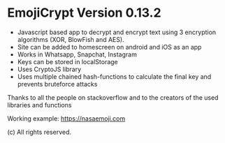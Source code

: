 # EmojiCrypt Version 0.13.2
- Javascript based app to decrypt and encrypt text using 3 encryption algorithms (XOR, BlowFish and AES).
- Site can be added to homescreen on android and iOS as an app
- Works in Whatsapp, Snapchat, Instagram
- Keys can be stored in localStorage
- Uses CryptoJS library
- Uses multiple chained hash-functions to calculate the final key and prevents bruteforce attacks

Thanks to all the people on stackoverflow and to the creators of the used libraries and functions

Working example: https://nasaemoji.com

(c) All rights reserved.
